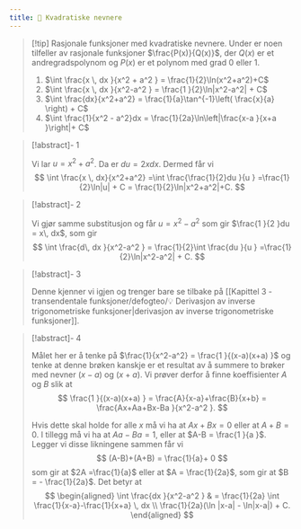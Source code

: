 ```yaml
---
title: 📄 Kvadratiske nevnere
---
```

> [!tip] Rasjonale funksjoner med kvadratiske nevnere.
> Under er noen tilfeller av rasjonale funksjoner $\frac{P(x)}{Q(x)}$, der $Q(x)$ er et andregradspolynom og $P(x)$ er et polynom med grad $0$ eller $1$.
> 1. $\int \frac{x \, dx }{x^2 + a^2 } = \frac{1}{2}\ln(x^2+a^2)+C$
> 2. $\int \frac{x \, dx }{x^2-a^2 } = \frac{1 }{2}\ln|x^2-a^2| + C$
> 3. $\int \frac{dx}{x^2+a^2} = \frac{1}{a}\tan^{-1}\left( \frac{x}{a} \right) + C$
> 4. $\int \frac{1}{x^2 - a^2}dx = \frac{1}{2a}\ln\left|\frac{x-a }{x+a }\right|+ C$


> [!abstract]-  1
> 
> Vi lar $u = x^2 + a^2$. Da er $du = 2xdx$. Dermed får vi
> $$
> \int \frac{x \, dx}{x^2+a^2} =\int \frac{\frac{1}{2}du }{u } =\frac{1}{2}\ln|u| + C = \frac{1}{2}\ln|x^2+a^2|+C.
> $$

> [!abstract]-  2
> 
> Vi gjør samme substitusjon og får $u = x^2-a^2$ som gir $\frac{1 }{2 }du = x\, dx$, som gir
> $$
> \int \frac{d\, dx }{x^2-a^2 }  = \frac{1}{2}\int \frac{du }{u } =\frac{1}{2}\ln|x^2-a^2| + C.
> $$


> [!abstract]-  3
> 
> Denne kjenner vi igjen og trenger bare se tilbake på [[Kapittel 3 - transendentale funksjoner/defogteo/💡 Derivasjon av inverse trigonometriske funksjoner|derivasjon av inverse trigonometriske funksjoner]].



> [!abstract]-  4 
> 
> Målet her er å tenke på $\frac{1}{x^2-a^2} = \frac{1 }{(x-a)(x+a) }$ og tenke at denne brøken kanskje er et resultat av å summere to brøker med nevner $(x-a)$ og $(x+a)$. Vi prøver derfor å finne koeffisienter $A$ og $B$ slik at
> $$
> \frac{1 }{(x-a)(x+a) }  = \frac{A}{x-a}+\frac{B}{x+b} = \frac{Ax+Aa+Bx-Ba }{x^2-a^2 }.
> $$
> 
> Hvis dette skal holde for alle $x$ må vi ha at $Ax+Bx = 0$ eller at $A+B = 0$. I tillegg må vi ha at $Aa-Ba = 1$, eller at $A-B = \frac{1 }{a }$. Legger vi disse likningene sammen får vi
> $$
> (A-B)+(A+B) = \frac{1}{a}+ 0
> $$
> som gir at $2A =\frac{1}{a}$ eller at $A = \frac{1}{2a}$, som gir at $B = - \frac{1}{2a}$. Det betyr at
> $$
> \begin{aligned} 
> \int \frac{dx }{x^2-a^2 } & = \frac{1}{2a} \int \frac{1}{x-a}-\frac{1}{x+a} \, dx \\
> \frac{1}{2a}(\ln |x-a| - \ln|x-a|) + C.
> \end{aligned} 
> $$


